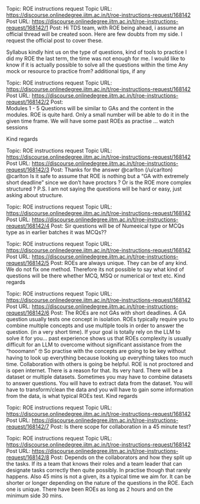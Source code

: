 Topic: ROE instructions request
Topic URL: https://discourse.onlinedegree.iitm.ac.in/t/roe-instructions-request/168142
Post URL: https://discourse.onlinedegree.iitm.ac.in/t/roe-instructions-request/168142/1
Post:  Hi TDS team, with ROE being ahead, i assume an official thread will be created soon. Here are few doubts from my side. I request the official post to cover these. 
 
 Syllabus 
 kindly hint us on the type of questions, kind of tools to practice 
 I did my ROE the last term, the time was not enough for me. I would like to know if it is actually possible to solve all the questions within the time 
 Any mock or resource to practice from? 
 additional tips, if any 
 

Topic: ROE instructions request
Topic URL: https://discourse.onlinedegree.iitm.ac.in/t/roe-instructions-request/168142
Post URL: https://discourse.onlinedegree.iitm.ac.in/t/roe-instructions-request/168142/2
Post:  
 Modules 1 - 5 
 Questions will be similar to GAs and the content in the modules. 
 ROE is quite hard. Only a small number will be able to do it in the given time frame. 
 We will have some past ROEs as practise 
 … watch sessions 
 
 Kind regards 

Topic: ROE instructions request
Topic URL: https://discourse.onlinedegree.iitm.ac.in/t/roe-instructions-request/168142
Post URL: https://discourse.onlinedegree.iitm.ac.in/t/roe-instructions-request/168142/3
Post:  Thanks for the answer  @carlton (/u/carlton) @carlton 
Is it safe to assume that ROE is nothing but a “GA with extremely short deadline” since we don’t have proctors ? Or is the ROE more complex structured ? 
P.S. I am not saying the questions will be hard or easy, just asking about structure. 

Topic: ROE instructions request
Topic URL: https://discourse.onlinedegree.iitm.ac.in/t/roe-instructions-request/168142
Post URL: https://discourse.onlinedegree.iitm.ac.in/t/roe-instructions-request/168142/4
Post:  Sir questions will be of Numeeical type or MCQs type as in earlier batches it was MCQs?? 

Topic: ROE instructions request
Topic URL: https://discourse.onlinedegree.iitm.ac.in/t/roe-instructions-request/168142
Post URL: https://discourse.onlinedegree.iitm.ac.in/t/roe-instructions-request/168142/5
Post:  ROEs are always unique. They can be of any kind. We do not fix one method. Therefore its not possible to say what kind of questions will be there whether MCQ, MSQ or numerical or text etc. 
 Kind regards 

Topic: ROE instructions request
Topic URL: https://discourse.onlinedegree.iitm.ac.in/t/roe-instructions-request/168142
Post URL: https://discourse.onlinedegree.iitm.ac.in/t/roe-instructions-request/168142/6
Post:  The ROEs are not GAs with short deadlines. A GA question usually tests one concept in isolation. ROEs typically require you to combine multiple concepts and use multiple tools in order to answer the question. (in a very short time). 
 If your goal is totally rely on the LLM to solve it for you… past experience shows us that ROEs complexity is usually difficult for an LLM to overcome without significant assistance from the “hooomann”  :nerd_face: 
 So practise with the concepts are going to be key without having to look up everything because looking up everything takes too much time. Collaboration with others is going be helpful. ROE is not proctored and is open internet. There is a reason for that. Its very hard. 
 There will be a dataset or multiple datasets. Sometimes you may have to combine datasets to answer questions. You will have to extract data from the dataset. You will have to transform/clean the data and you will have to gain some information from the data, is what typical ROEs test. 
 Kind regards 

Topic: ROE instructions request
Topic URL: https://discourse.onlinedegree.iitm.ac.in/t/roe-instructions-request/168142
Post URL: https://discourse.onlinedegree.iitm.ac.in/t/roe-instructions-request/168142/7
Post:  Is there scope for collaboration in a 45 minute test? 

Topic: ROE instructions request
Topic URL: https://discourse.onlinedegree.iitm.ac.in/t/roe-instructions-request/168142
Post URL: https://discourse.onlinedegree.iitm.ac.in/t/roe-instructions-request/168142/8
Post:  Depends on the collaborators and how they split up the tasks. If its a team that knows their roles and a team leader that can designate tasks correctly then quite possibly. In practise though that rarely happens. 
 Also 45 mins is not a given, its a typical time we aim for. It can be shorter or longer depending on the nature of the questions in the ROE. Each one is unique. There have been ROEs as long as 2 hours and on the minimum side 30 mins. 
